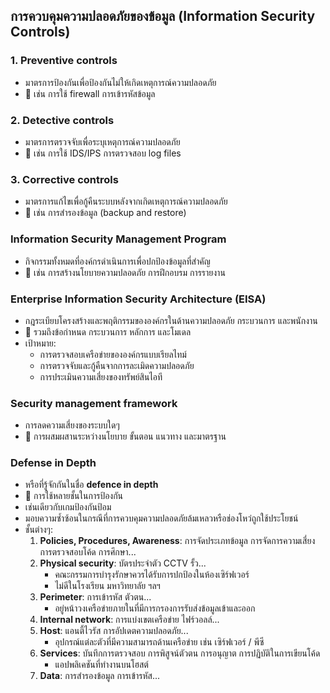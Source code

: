 
## การควบคุมความปลอดภัยของข้อมูล (Information Security Controls)

### 1. Preventive controls

- มาตรการป้องกันเพื่อป้องกันไม่ให้เกิดเหตุการณ์ความปลอดภัย
- 📝 เช่น การใช้ firewall การเข้ารหัสข้อมูล

### 2. Detective controls

- มาตรการตรวจจับเพื่อระบุเหตุการณ์ความปลอดภัย
- 📝 เช่น การใช้ IDS/IPS การตรวจสอบ log files

### 3. Corrective controls

- มาตรการแก้ไขเพื่อกู้คืนระบบหลังจากเกิดเหตุการณ์ความปลอดภัย
- 📝 เช่น การสำรองข้อมูล (backup and restore)

### Information Security Management Program

- กิจกรรมทั้งหมดที่องค์กรดำเนินการเพื่อปกป้องข้อมูลที่สำคัญ
- 📝 เช่น การสร้างนโยบายความปลอดภัย การฝึกอบรม การรายงาน

### Enterprise Information Security Architecture (EISA)

- กฎระเบียบโครงสร้างและพฤติกรรมขององค์กรในด้านความปลอดภัย กระบวนการ และพนักงาน
- 📝 รวมถึงข้อกำหนด กระบวนการ หลักการ และโมเดล
- เป้าหมาย:
  - การตรวจสอบเครือข่ายขององค์กรแบบเรียลไทม์
  - การตรวจจับและกู้คืนจากการละเมิดความปลอดภัย
  - การประเมินความเสี่ยงของทรัพย์สินไอที

### Security management framework

- การลดความเสี่ยงของระบบใดๆ
- 📝 การผสมผสานระหว่างนโยบาย ขั้นตอน แนวทาง และมาตรฐาน

### Defense in Depth

- หรือที่รู้จักกันในชื่อ **defence in depth**
- 📝 การใช้หลายชั้นในการป้องกัน
- เช่นเดียวกับเกมป้องกันป้อม
- มอบความซ้ำซ้อนในกรณีที่การควบคุมความปลอดภัยล้มเหลวหรือช่องโหว่ถูกใช้ประโยชน์
- ชั้นต่างๆ:
  1. **Policies, Procedures, Awareness**: การจัดประเภทข้อมูล การจัดการความเสี่ยง การตรวจสอบโค้ด การศึกษา...
  2. **Physical security**: บัตรประจำตัว CCTV รั้ว...
     - คณะกรรมการบำรุงรักษาควรได้รับการปกป้องในห้องเซิร์ฟเวอร์
     - ไม่ดีในโรงเรียน มหาวิทยาลัย ฯลฯ
  3. **Perimeter**: การเข้ารหัส ตัวตน...
     - อยู่หน้าวงเครือข่ายภายในที่มีการกรองการรับส่งข้อมูลเข้าและออก
  4. **Internal network**: การแบ่งเขตเครือข่าย ไฟร์วอลล์...
  5. **Host**: แอนตี้ไวรัส การอัปเดตความปลอดภัย...
     - อุปกรณ์แต่ละตัวที่มีความสามารถด้านเครือข่าย เช่น เซิร์ฟเวอร์ / พีซี
  6. **Services**: บันทึกการตรวจสอบ การพิสูจน์ตัวตน การอนุญาต การปฏิบัติในการเขียนโค้ด
     - แอปพลิเคชันที่ทำงานบนโฮสต์
  7. **Data**: การสำรองข้อมูล การเข้ารหัส...
